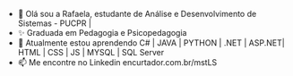 - 👋 Olá sou a Rafaela, estudante de Análise e Desenvolvimento de Sistemas - PUCPR |
- ✨ Graduada em Pedagogia e Psicopedagogia
- 🌱 Atualmente estou aprendendo C# | JAVA | PYTHON | .NET | ASP.NET| HTML | CSS | JS | MYSQL | SQL Server
- 📫 Me encontre no Linkedin encurtador.com.br/mstLS 

<!---
rafaelaandradec/rafaelaandradec is a special ✨ repository because its `README.md` (this file) appears on your GitHub profile.
You can click the Preview link to take a look at your changes.
--->

